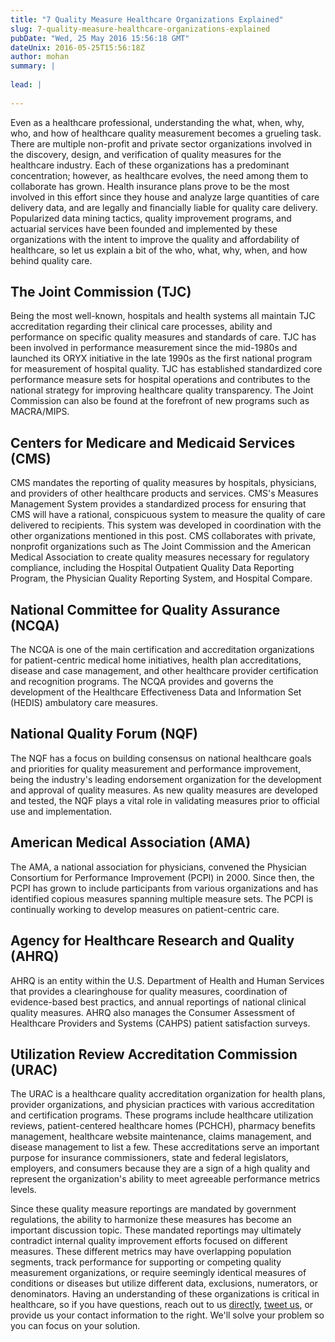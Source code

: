 ```yaml
---
title: "7 Quality Measure Healthcare Organizations Explained"
slug: 7-quality-measure-healthcare-organizations-explained
pubDate: "Wed, 25 May 2016 15:56:18 GMT"
dateUnix: 2016-05-25T15:56:18Z
author: mohan
summary: |
    
lead: |
    
---
```


Even as a healthcare professional, understanding the what, when, why, who, and how of healthcare quality measurement becomes a grueling task. There are multiple non-profit and private sector organizations involved in the discovery, design, and verification of quality measures for the healthcare industry. Each of these organizations has a predominant concentration; however, as healthcare evolves, the need among them to collaborate has grown. Health insurance plans prove to be the most involved in this effort since they house and analyze large quantities of care delivery data, and are legally and financially liable for quality care delivery. Popularized data mining tactics, quality improvement programs, and actuarial services have been founded and implemented by these organizations with the intent to improve the quality and affordability of healthcare, so let us explain a bit of the who, what, why, when, and how behind quality care.

## The Joint Commission (TJC)

Being the most well-known, hospitals and health systems all maintain TJC accreditation regarding their clinical care processes, ability and performance on specific quality measures and standards of care. TJC has been involved in performance measurement since the mid-1980s and launched its ORYX initiative in the late 1990s as the first national program for measurement of hospital quality. TJC has established standardized core performance measure sets for hospital operations and contributes to the national strategy for improving healthcare quality transparency. The Joint Commission can also be found at the forefront of new programs such as MACRA/MIPS.

## Centers for Medicare and Medicaid Services (CMS)

CMS mandates the reporting of quality measures by hospitals, physicians, and providers of other healthcare products and services. CMS's Measures Management System provides a standardized process for ensuring that CMS will have a rational, conspicuous system to measure the quality of care delivered to recipients. This system was developed in coordination with the other organizations mentioned in this post. CMS collaborates with private, nonprofit organizations such as The Joint Commission and the American Medical Association to create quality measures necessary for regulatory compliance, including the Hospital Outpatient Quality Data Reporting Program, the Physician Quality Reporting System, and Hospital Compare.

## National Committee for Quality Assurance (NCQA)

The NCQA is one of the main certification and accreditation organizations for patient-centric medical home initiatives, health plan accreditations, disease and case management, and other healthcare provider certification and recognition programs. The NCQA provides and governs the development of the Healthcare Effectiveness Data and Information Set (HEDIS) ambulatory care measures.

## National Quality Forum (NQF)

The NQF has a focus on building consensus on national healthcare goals and priorities for quality measurement and performance improvement, being the industry's leading endorsement organization for the development and approval of quality measures. As new quality measures are developed and tested, the NQF plays a vital role in validating measures prior to official use and implementation.

## American Medical Association (AMA)

The AMA, a national association for physicians, convened the Physician Consortium for Performance Improvement (PCPI) in 2000. Since then, the PCPI has grown to include participants from various organizations and has identified copious measures spanning multiple measure sets. The PCPI is continually working to develop measures on patient-centric care.

## Agency for Healthcare Research and Quality (AHRQ)

AHRQ is an entity within the U.S. Department of Health and Human Services that provides a clearinghouse for quality measures, coordination of evidence-based best practics, and annual reportings of national clinical quality measures. AHRQ also manages the Consumer Assessment of Healthcare Providers and Systems (CAHPS) patient satisfaction surveys.

## Utilization Review Accreditation Commission (URAC)

The URAC is a healthcare quality accreditation organization for health plans, provider organizations, and physician practices with various accreditation and certification programs. These programs include healthcare utilization reviews, patient-centered healthcare homes (PCHCH), pharmacy benefits management, healthcare website maintenance, claims management, and disease management to list a few. These accreditations serve an important purpose for insurance commissioners, state and federal legislators, employers, and consumers because they are a sign of a high quality and represent the organization's ability to meet agreeable performance metrics levels.

Since these quality measure reportings are mandated by government regulations, the ability to harmonize these measures has become an important discussion topic. These mandated reportings may ultimately contradict internal quality improvement efforts focused on different measures. These different metrics may have overlapping population segments, track performance for supporting or competing quality measurement organizations, or require seemingly identical measures of conditions or diseases but utilize different data, exclusions, numerators, or denominators.  Having an understanding of these organizations is critical in healthcare, so if you have questions, reach out to us [directly][1], [tweet us][2], or provide us your contact information to the right. We'll solve your problem so you can focus on your solution.

[1]: mailto:hello%40catalyze.io
[2]: https://twitter.com/catalyzeio
